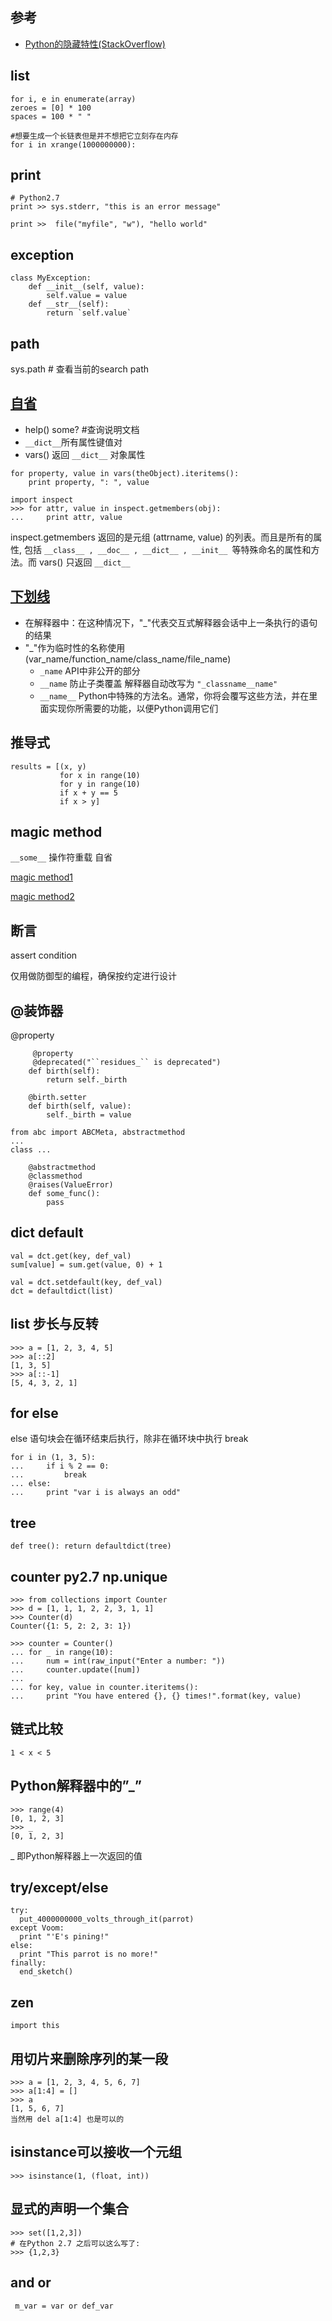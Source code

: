 ## 参考

- [Python的隐藏特性(StackOverflow)](http://pyzh.readthedocs.io/en/latest/python-hidden-features.html)


## list

```
for i, e in enumerate(array)
zeroes = [0] * 100
spaces = 100 * " "

#想要生成一个长链表但是并不想把它立刻存在内存
for i in xrange(1000000000):
```

## print 

```
# Python2.7
print >> sys.stderr, "this is an error message"

print >>  file("myfile", "w"), "hello world"
```

## exception

```
class MyException:
    def __init__(self, value):
        self.value = value
    def __str__(self):
        return `self.value`
```

## path

sys.path # 查看当前的search path

## [自省](http://www.cnblogs.com/huxi/archive/2011/01/02/1924317.html)

- help() some? #查询说明文档
- `__dict__`所有属性键值对
- vars() 返回 `__dict__` 对象属性

```
for property, value in vars(theObject).iteritems():
    print property, ": ", value

import inspect
>>> for attr, value in inspect.getmembers(obj):
...     print attr, value
```
inspect.getmembers 返回的是元组 (attrname, value) 的列表。而且是所有的属性, 包括 `__class__ , __doc__ , __dict__ , __init__ `等特殊命名的属性和方法。而 vars() 只返回 `__dict__`


## [下划线](http://python.jobbole.com/81129/)

- 在解释器中：在这种情况下，"_"代表交互式解释器会话中上一条执行的语句的结果
- "_"作为临时性的名称使用 (var_name/function_name/class_name/file_name)
	- `_name` API中非公开的部分
	- `__name` 防止子类覆盖 解释器自动改写为 `"_classname__name"`
	- `__name__` Python中特殊的方法名。通常，你将会覆写这些方法，并在里面实现你所需要的功能，以便Python调用它们

## 推导式

```
results = [(x, y)
           for x in range(10)
           for y in range(10)
           if x + y == 5
           if x > y]
```

## magic method 

`__some__` 操作符重载 自省

[magic method1](http://pyzh.readthedocs.io/en/latest/python-magic-methods-guide.html)

[magic method2](http://www.cnblogs.com/huxi/archive/2011/01/02/1924317.html)
## 断言 

assert condition

仅用做防御型的编程，确保按约定进行设计

## @装饰器

@property

```
 	 @property
 	 @deprecated("``residues_`` is deprecated")
    def birth(self):
        return self._birth

    @birth.setter
    def birth(self, value):
        self._birth = value
```

```
from abc import ABCMeta, abstractmethod
...
class ...

	@abstractmethod
	@classmethod
	@raises(ValueError)
	def some_func():
		pass
```

## dict default

```
val = dct.get(key, def_val)
sum[value] = sum.get(value, 0) + 1

val = dct.setdefault(key, def_val)
dct = defaultdict(list)
```

## list 步长与反转

```
>>> a = [1, 2, 3, 4, 5]
>>> a[::2]
[1, 3, 5]
>>> a[::-1]
[5, 4, 3, 2, 1]
```

## for else

else 语句块会在循环结束后执行，除非在循环块中执行 break

```
for i in (1, 3, 5):
...     if i % 2 == 0:
...         break
... else:
...     print "var i is always an odd"
```

## tree

```
def tree(): return defaultdict(tree)
```

## counter py2.7 np.unique

```
>>> from collections import Counter
>>> d = [1, 1, 1, 2, 2, 3, 1, 1]
>>> Counter(d)
Counter({1: 5, 2: 2, 3: 1})

>>> counter = Counter()
... for _ in range(10):
...     num = int(raw_input("Enter a number: "))
...     counter.update([num])
...
... for key, value in counter.iteritems():
...     print "You have entered {}, {} times!".format(key, value)
```

## 链式比较

```
1 < x < 5
```

## Python解释器中的”_”

```
>>> range(4)
[0, 1, 2, 3]
>>> _
[0, 1, 2, 3]
```
_ 即Python解释器上一次返回的值

## try/except/else

```
try:
  put_4000000000_volts_through_it(parrot)
except Voom:
  print "'E's pining!"
else:
  print "This parrot is no more!"
finally:
  end_sketch()
```

## zen

`import this`

## 用切片来删除序列的某一段

```
>>> a = [1, 2, 3, 4, 5, 6, 7]
>>> a[1:4] = []
>>> a
[1, 5, 6, 7]
当然用 del a[1:4] 也是可以的
```

## isinstance可以接收一个元组

```
>>> isinstance(1, (float, int))
```

## 显式的声明一个集合

```
>>> set([1,2,3])
# 在Python 2.7 之后可以这么写了:
>>> {1,2,3}
```

## and or

```
 m_var = var or def_var
```